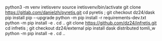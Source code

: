 python3 -m venv iretisvenv
source iretisvenv/bin/activate
git clone https://gitlab.com/danielzh/pyretis.git
cd pyretis ; git checkout dz24/dask
pip install pip --upgrade
python -m pip install -r requirements-dev.txt
python -m pip install -e .
cd ..
git clone  https://github.com/dz24/infretis.git
cd infretis ; git checkout dz24/external
pip install dask distributed tomli_w
python -m pip install -e .
cd ..
